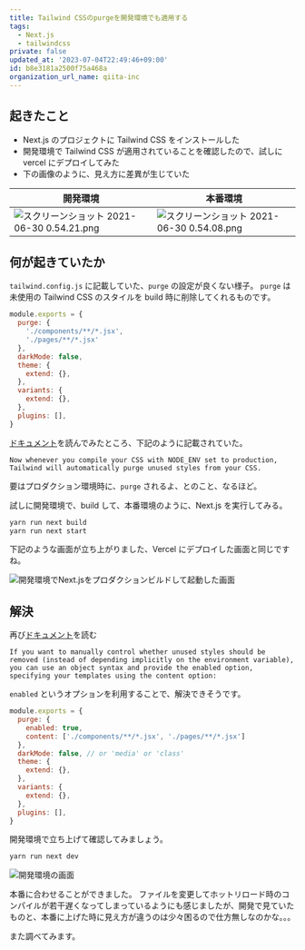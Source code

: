```yaml
---
title: Tailwind CSSのpurgeを開発環境でも適用する
tags:
  - Next.js
  - tailwindcss
private: false
updated_at: '2023-07-04T22:49:46+09:00'
id: b8e3181a2500f75a468a
organization_url_name: qiita-inc
---
```


## 起きたこと

- Next.js のプロジェクトに Tailwind CSS をインストールした
- 開発環境で Tailwind CSS が適用されていることを確認したので、試しにvercel にデプロイしてみた
- 下の画像のように、見え方に差異が生じていた

| 開発環境 | 本番環境 |
| --- | --- |
| ![スクリーンショット 2021-06-30 0.54.21.png](https://qiita-image-store.s3.ap-northeast-1.amazonaws.com/0/166596/f1870e97-27cb-82cf-ab8a-e4aa405b6c16.png) | ![スクリーンショット 2021-06-30 0.54.08.png](https://qiita-image-store.s3.ap-northeast-1.amazonaws.com/0/166596/66a47af8-2dfb-37b3-98d6-04231ef7d352.png) |

## 何が起きていたか

`tailwind.config.js` に記載していた、`purge` の設定が良くない様子。
`purge` は未使用の Tailwind CSS のスタイルを build 時に削除してくれるものです。

```js:tailwind.config.js
module.exports = {
  purge: {
    './components/**/*.jsx',
    './pages/**/*.jsx'
  },
  darkMode: false,
  theme: {
    extend: {},
  },
  variants: {
    extend: {},
  },
  plugins: [],
}
```

[ドキュメント](https://v2.tailwindcss.com/docs/optimizing-for-production)を読んでみたところ、下記のように記載されていた。

`Now whenever you compile your CSS with NODE_ENV set to production, Tailwind will automatically purge unused styles from your CSS.`

要はプロダクション環境時に、`purge` されるよ、とのこと、なるほど。

試しに開発環境で、build して、本番環境のように、Next.js を実行してみる。

```bash
yarn run next build
yarn run next start
```

下記のような画面が立ち上がりました、Vercel にデプロイした画面と同じですね。

![開発環境でNext.jsをプロダクションビルドして起動した画面](https://qiita-image-store.s3.ap-northeast-1.amazonaws.com/0/166596/7ae80a6a-1244-5f05-40c0-907053c6ed27.png)

## 解決

再び[ドキュメント](https://v2.tailwindcss.com/docs/optimizing-for-production)を読む

`If you want to manually control whether unused styles should be removed (instead of depending implicitly on the environment variable), you can use an object syntax and provide the enabled option, specifying your templates using the content option:`

`enabled` というオプションを利用することで、解決できそうです。

```js:tailwind.config.js
module.exports = {
  purge: {
    enabled: true,
    content: ['./components/**/*.jsx', './pages/**/*.jsx']
  },
  darkMode: false, // or 'media' or 'class'
  theme: {
    extend: {},
  },
  variants: {
    extend: {},
  },
  plugins: [],
}
```

開発環境で立ち上げて確認してみましょう。

```bash
yarn run next dev
```

![開発環境の画面](https://qiita-image-store.s3.ap-northeast-1.amazonaws.com/0/166596/df9422e7-9bad-3ef4-d744-c9bf55405a43.png)

本番に合わせることができました。
ファイルを変更してホットリロード時のコンパイルが若干遅くなってしまっているようにも感じましたが、開発で見ていたものと、本番に上げた時に見え方が違うのは少々困るので仕方無しなのかな。。。

また調べてみます。
